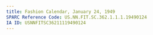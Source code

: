 ```yaml
---
title: Fashion Calendar, January 24, 1949
SPARC Reference Code: US.NN.FIT.SC.362.1.1.1.19490124
IA ID: USNNFITSC36211119490124
---
```

